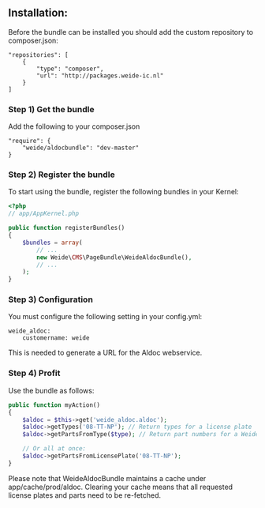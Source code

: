 ## Installation:

Before the bundle can be installed you should add the custom repository to composer.json:

    "repositories": [
        {
            "type": "composer",
            "url": "http://packages.weide-ic.nl"
        }
    ]

### Step 1) Get the bundle

Add the following to your composer.json

    "require": {
        "weide/aldocbundle": "dev-master"
    }

### Step 2) Register the bundle

To start using the bundle, register the following bundles in your Kernel:

``` php
<?php
// app/AppKernel.php

public function registerBundles()
{
    $bundles = array(
        // ...
        new Weide\CMS\PageBundle\WeideAldocBundle(),
        // ...
    );
}
```

### Step 3) Configuration

You must configure the following setting in your config.yml:

    weide_aldoc:
        customername: weide

This is needed to generate a URL for the Aldoc webservice.

### Step 4) Profit

Use the bundle as follows:

```php
public function myAction()
{
    $aldoc = $this->get('weide_aldoc.aldoc');
    $aldoc->getTypes('08-TT-NP'); // Return types for a license plate
    $aldoc->getPartsFromType($type); // Return part numbers for a Weide\AldocBundle\Model\Type-object

    // Or all at once:
    $aldoc->getPartsFromLicensePlate('08-TT-NP');
}
```

Please note that WeideAldocBundle maintains a cache under app/cache/prod/aldoc.
Clearing your cache means that all requested license plates and parts need to be re-fetched.
